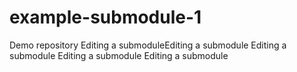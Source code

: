 # example-submodule-1
Demo repository
Editing a submoduleEditing a submodule
Editing a submodule
Editing a submodule
Editing a submodule
